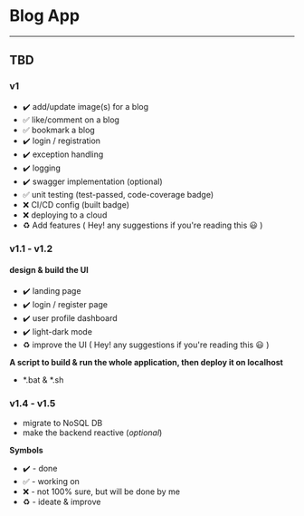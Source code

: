 # Blog App

<hr>

## TBD

### v1
- :heavy_check_mark: add/update image(s) for a blog
- :white_check_mark: like/comment on a blog
- :white_check_mark: bookmark a blog
- :heavy_check_mark: login / registration
- :heavy_check_mark: exception handling
- :heavy_check_mark: logging
- :heavy_check_mark: swagger implementation (optional)
- :white_check_mark: unit testing (test-passed, code-coverage badge)
- :x: CI/CD config (built badge)
- :x: deploying to a cloud
- :recycle: Add features ( Hey! any suggestions if you're reading this :smiley: )


### v1.1 - v1.2
#### design & build the UI
- :heavy_check_mark: landing page
- :heavy_check_mark: login / register page
- :heavy_check_mark: user profile dashboard
- :heavy_check_mark: light-dark mode
- :recycle: improve the UI ( Hey! any suggestions if you're reading this :smiley: )

**A script to build & run the whole application, then deploy it on localhost**
- *.bat & *.sh


### v1.4 - v1.5
- migrate to NoSQL DB
- make the backend reactive (*optional*)



**Symbols**
- :heavy_check_mark: - done
- :white_check_mark: - working on
- :x: - not 100% sure, but will be done by me
- :recycle: - ideate & improve
